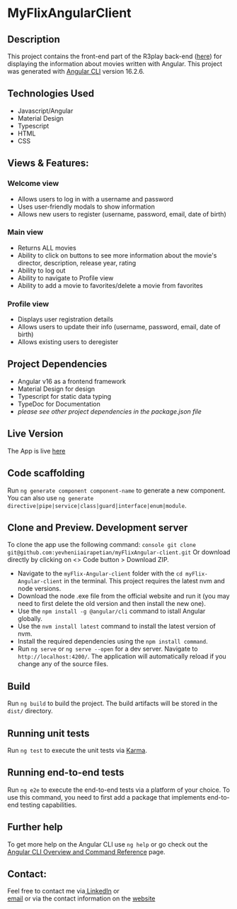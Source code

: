 # MyFlixAngularClient

## Description
This project contains the front-end part of the R3play back-end ([here](https://github.com/yevheniiairapetian/r3play)) for displaying the information about movies written with Angular.
This project was generated with [Angular CLI](https://github.com/angular/angular-cli) version 16.2.6.

## Technologies Used
- Javascript/Angular
- Material Design
- Typescript
- HTML
- CSS

## Views & Features:
### Welcome view
- Allows users to log in with a username and password
- Uses user-friendly modals to show information
- Allows new users to register (username, password, email, date of birth)
### Main view
- Returns ALL movies
- Ability to click on buttons to see more information about the movie's director, description, release year, rating
- Ability to log out
- Ability to navigate to Profile view
- Ability to add a movie to favorites/delete a movie from favorites

### Profile view
- Displays user registration details
- Allows users to update their info (username, password, email, date of birth)
- Allows existing users to deregister

## Project Dependencies
- Angular v16 as a frontend framework
- Material Design for design
- Typescript for static data typing
- TypeDoc for Documentation
- _please see other project dependencies in the package.json file_

## Live Version
The App is live [here](https://yevheniiairapetian.github.io/myFlix-Angular-client/)

## Code scaffolding

Run `ng generate component component-name` to generate a new component. You can also use `ng generate directive|pipe|service|class|guard|interface|enum|module`.

## Clone and Preview. Development server
To clone the app use the following command: `console git clone git@github.com:yevheniiairapetian/myFlixAngular-client.git` Or download directly by clicking on <> Code button > Download ZIP. 
- Navigate to the ```myFlix-Angular-client``` folder with the ```cd myFlix-Angular-client``` in the terminal. This project requires the latest nvm and node versions.
- Download the node .exe file from the official website and run it (you may need to first delete the old version and then install the new one).
- Use the ```npm install -g @angular/cli``` command to istall Angular globally. 
- Use the ```nvm install latest``` command to install the latest version of nvm. 
- Install the required dependencies using the `npm install command`.
- Run `ng serve` or `ng serve --open` for a dev server. Navigate to `http://localhost:4200/`. The application will automatically reload if you change any of the source files.

## Build

Run `ng build` to build the project. The build artifacts will be stored in the `dist/` directory.

## Running unit tests

Run `ng test` to execute the unit tests via [Karma](https://karma-runner.github.io).

## Running end-to-end tests

Run `ng e2e` to execute the end-to-end tests via a platform of your choice. To use this command, you need to first add a package that implements end-to-end testing capabilities.

## Further help

To get more help on the Angular CLI use `ng help` or go check out the [Angular CLI Overview and Command Reference](https://angular.io/cli) page.

## Contact:
Feel free to contact me via[ LinkedIn](https://www.linkedin.com/in/yevhenii-airapetian/) or  
[email](mailto:sonkozhenia11@gmail.com) or 
via the contact information on the [website](https://yevheniiairapetian.github.io/portfolio-website/contact.html) 
